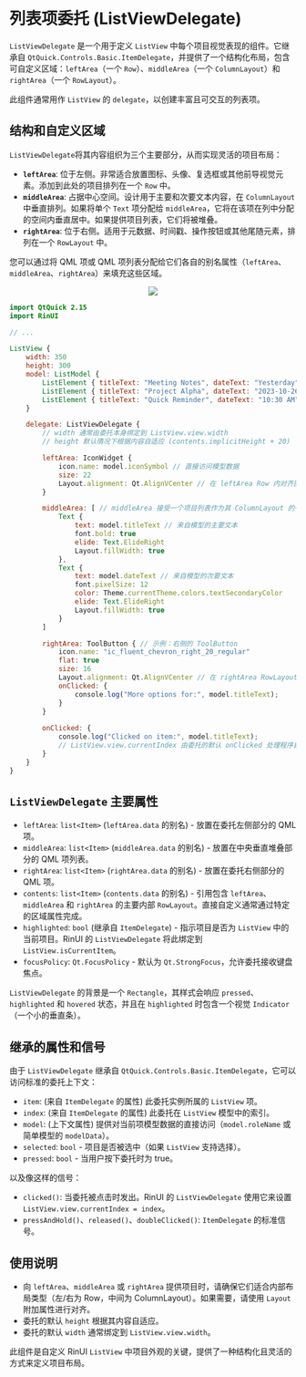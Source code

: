 # 列表项委托 (ListViewDelegate)

`ListViewDelegate` 是一个用于定义 `ListView` 中每个项目视觉表现的组件。它继承自 `QtQuick.Controls.Basic.ItemDelegate`，并提供了一个结构化布局，包含可自定义区域：`leftArea`（一个 `Row`）、`middleArea`（一个 `ColumnLayout`）和 `rightArea`（一个 `RowLayout`）。

此组件通常用作 `ListView` 的 `delegate`，以创建丰富且可交互的列表项。

## 结构和自定义区域

`ListViewDelegate`将其内容组织为三个主要部分，从而实现灵活的项目布局：

*   **`leftArea`**: 位于左侧。非常适合放置图标、头像、复选框或其他前导视觉元素。添加到此处的项目排列在一个 `Row` 中。
*   **`middleArea`**: 占据中心空间。设计用于主要和次要文本内容，在 `ColumnLayout` 中垂直排列。如果将单个 `Text` 项分配给 `middleArea`，它将在该项在列中分配的空间内垂直居中。如果提供项目列表，它们将被堆叠。
*   **`rightArea`**: 位于右侧。适用于元数据、时间戳、操作按钮或其他尾随元素，排列在一个 `RowLayout` 中。

您可以通过将 QML 项或 QML 项列表分配给它们各自的别名属性（`leftArea`、`middleArea`、`rightArea`）来填充这些区域。

<div align="center">
  <img src="/assets/images/ListAndCollections/ListViewDelegate/listviewdelegate-structure.png"> <!-- 占位符：图片路径待确认或创建 -->
</div>

```qml
import QtQuick 2.15
import RinUI

// ...

ListView {
    width: 350
    height: 300
    model: ListModel {
        ListElement { titleText: "Meeting Notes", dateText: "Yesterday", iconSymbol: "ic_fluent_star_20_filled" }
        ListElement { titleText: "Project Alpha", dateText: "2023-10-26", iconSymbol: "ic_fluent_folder_20_filled" }
        ListElement { titleText: "Quick Reminder", dateText: "10:30 AM", iconSymbol: "ic_fluent_alert_20_regular" }
    }

    delegate: ListViewDelegate {
        // width 通常由委托本身绑定到 ListView.view.width
        // height 默认情况下根据内容自适应 (contents.implicitHeight + 20)

        leftArea: IconWidget {
            icon.name: model.iconSymbol // 直接访问模型数据
            size: 22
            Layout.alignment: Qt.AlignVCenter // 在 leftArea Row 内对齐图标
        }

        middleArea: [ // middleArea 接受一个项目列表作为其 ColumnLayout 的子项
            Text {
                text: model.titleText // 来自模型的主要文本
                font.bold: true
                elide: Text.ElideRight
                Layout.fillWidth: true
            },
            Text {
                text: model.dateText // 来自模型的次要文本
                font.pixelSize: 12
                color: Theme.currentTheme.colors.textSecondaryColor
                elide: Text.ElideRight
                Layout.fillWidth: true
            }
        ]

        rightArea: ToolButton { // 示例：右侧的 ToolButton
            icon.name: "ic_fluent_chevron_right_20_regular"
            flat: true
            size: 16
            Layout.alignment: Qt.AlignVCenter // 在 rightArea RowLayout 内对齐按钮
            onClicked: {
                console.log("More options for:", model.titleText);
            }
        }
        
        onClicked: {
            console.log("Clicked on item:", model.titleText);
            // ListView.view.currentIndex 由委托的默认 onClicked 处理程序自动更新
        }
    }
}
```

## `ListViewDelegate` 主要属性

*   `leftArea`: `list<Item>` (`leftArea.data` 的别名) - 放置在委托左侧部分的 QML 项。
*   `middleArea`: `list<Item>` (`middleArea.data` 的别名) - 放置在中央垂直堆叠部分的 QML 项列表。
*   `rightArea`: `list<Item>` (`rightArea.data` 的别名) - 放置在委托右侧部分的 QML 项。
*   `contents`: `list<Item>` (`contents.data` 的别名) - 引用包含 `leftArea`、`middleArea` 和 `rightArea` 的主要内部 `RowLayout`。直接自定义通常通过特定的区域属性完成。
*   `highlighted`: `bool` (继承自 `ItemDelegate`) - 指示项目是否为 `ListView` 中的当前项目。RinUI 的 `ListViewDelegate` 将此绑定到 `ListView.isCurrentItem`。
*   `focusPolicy`: `Qt.FocusPolicy` - 默认为 `Qt.StrongFocus`，允许委托接收键盘焦点。

`ListViewDelegate` 的背景是一个 `Rectangle`，其样式会响应 `pressed`、`highlighted` 和 `hovered` 状态，并且在 `highlighted` 时包含一个视觉 `Indicator`（一个小的垂直条）。

## 继承的属性和信号

由于 `ListViewDelegate` 继承自 `QtQuick.Controls.Basic.ItemDelegate`，它可以访问标准的委托上下文：
*   `item`: (来自 `ItemDelegate` 的属性) 此委托实例所属的 `ListView` 项。
*   `index`: (来自 `ItemDelegate` 的属性) 此委托在 `ListView` 模型中的索引。
*   `model`: (上下文属性) 提供对当前项模型数据的直接访问（`model.roleName` 或简单模型的 `modelData`）。
*   `selected`: `bool` - 项目是否被选中（如果 `ListView` 支持选择）。
*   `pressed`: `bool` - 当用户按下委托时为 true。

以及像这样的信号：
*   `clicked()`: 当委托被点击时发出。RinUI 的 `ListViewDelegate` 使用它来设置 `ListView.view.currentIndex = index`。
*   `pressAndHold()`、`released()`、`doubleClicked()`: `ItemDelegate` 的标准信号。

## 使用说明

*   向 `leftArea`、`middleArea` 或 `rightArea` 提供项目时，请确保它们适合内部布局类型（左/右为 Row，中间为 ColumnLayout）。如果需要，请使用 `Layout` 附加属性进行对齐。
*   委托的默认 `height` 根据其内容自适应。
*   委托的默认 `width` 通常绑定到 `ListView.view.width`。

此组件是自定义 RinUI `ListView` 中项目外观的关键，提供了一种结构化且灵活的方式来定义项目布局。
```
